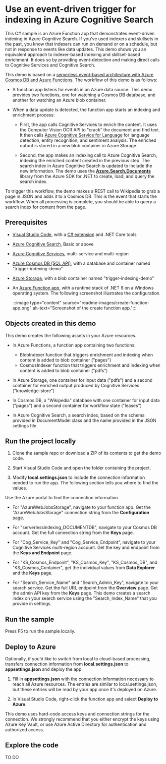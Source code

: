 # Use an event-driven trigger for indexing in Azure Cognitive Search

This C# sample is an Azure Function app that demonstrates event-driven indexing in Azure Cognitive Search. If you've used indexers and skillsets in the past, you know that indexers can run on demand or on a schedule, but not in response to events like data updates. This demo shows you an equivalent approach to indexer-based indexing and skillset-based enrichment. It does so by providing event-detection and making direct calls to Cognitive Services and Cognitive Search.

This demo is based on a [serverless event-based architecture with Azure Cosmos DB and Azure Functions](https://docs.microsoft.com/azure/cosmos-db/sql/change-feed-functions). The workflow of this demo is as follows:

+ A function app listens for events in an Azure data source. This demo provides two functions, one for watching a Cosmos DB database, and another for watching an Azure blob container.

+ When a data update is detected, the function app starts an indexing and enrichment process:

  + First, the app calls Cognitive Services to enrich the content. It uses the Computer Vision OCR API to "crack" the document and find text. It then calls [Azure Cognitive Service for Language](https://docs.microsoft.com/azure/cognitive-services/language-service/overview) for language detection, entity recognition, and sentiment analysis. The enriched output is stored in a new blob container in Azure Storage.

  + Second, the app makes an indexing call to Azure Cognitive Search, indexing the enriched content created in the previous step. The search index in Azure Cognitive Search is updated to include the new information. The demo uses the [**Azure.Search.Documents**](https://www.nuget.org/packages/Azure.Search.Documents/) library from the Azure SDK for .NET to create, load, and query the search index.

To trigger this workflow, the demo makes a REST call to Wikipedia to grab a page in JSON and adds it to a Cosmos DB. This is the event that starts the workflow. When all processing is complete, you should be able to query a search index for content from the page.

## Prerequisites

+ [Visual Studio Code](https://code.visualstudio.com/download), with a [C# extension](https://marketplace.visualstudio.com/items?itemName=ms-dotnettools.csharp) and .NET Core tools
+ [Azure Cognitive Search](https://docs.microsoft.com/azure/search/search-create-service-portal), Basic or above
+ [Azure Cognitive Services](https://docs.microsoft.com//azure/cognitive-services/cognitive-services-apis-create-account), multi-service and multi-region
+ [Azure Cosmos DB (SQL API)](https://docs.microsoft.com/azure/cosmos-db/sql/how-to-create-account), with a database and container named "trigger-indexing-demo"
+ [Azure Storage](https://docs.microsoft.com/azure/storage/common/storage-account-create), with a blob container named "trigger-indexing-demo"
+ An [Azure Function app](https://docs.microsoft.com/azure/azure-functions/functions-create-function-app-portal#create-a-function-app), with a runtime stack of .NET 6 on a Windows operating system. The following screenshot illustrates the configuration.

  :::image type="content" source="readme-images/create-function-app.png" alt-text="Screenshot of the create function app.":::

## Objects created in this demo

This demo creates the following assets in your Azure resources.

+ In Azure Functions, a function app containing two functions:
  + BlobIndexer function that triggers enrichment and indexing when content is added to blob container ("pages")
  + CosmosIndexer function that triggers enrichment and indexing when content is added to blob container ("pdfs")

+ In Azure Storage, one container for input data ("pdfs") and a second container for enriched output produced by Cognitive Services ("knowledge-store")

+ In Cosmos DB, a "Wikipedia" database with one container for input data ("pages") and  a second container for workflow state ("leases")

+ In Azure Cognitive Search, a search index, based on the schema provided in DocumentModel class and the name provided in the JSON settings file

## Run the project locally

1. Clone the sample repo or download a ZIP of its contents to get the demo code.

1. Start Visual Studio Code and open the folder containing the project.

1. Modify **local.settings.json** to include the connection information needed to run the app. The following section tells you where to find the values.

Use the Azure portal to find the connection information.

+ For "AzureWebJobsStorage", navigate to your function app. Get the "AzureWebJobsStorage" connection string from the **Configuration** page.

+ For "serverlessindexing_DOCUMENTDB", navigate to your Cosmos DB account. Get the full connection string from the **Keys** page.

+ For "Cog_Service_Key" and "Cog_Service_Endpoint", navigate to your Cognitive Services multi-region account. Get the key and endpoint from the **Keys and Endpoint** page.

+ For "KS_Cosmos_Endpoint", "KS_Cosmos_Key", "KS_Cosmos_DB", and "KS_Cosmos_Container", get the individual values from **Data Explorer** and the **Keys** page. 

+ For "Search_Service_Name" and "Search_Admin_Key", navigate to your search service. Get the full URL endpoint from the **Overview** page. Get the admin API key from the **Keys** page. This demo creates a search index on your search service using the "Search_Index_Name" that you provide in settings.

## Run the sample

Press F5 to run the sample locally.

## Deploy to Azure

Optionally, if you'd like to switch from local to cloud-based processing, transfers connection information from **local.settings.json** to **appsettings.json** and deploy the app. 

1. Fill in **appsettings.json** with the connection information necessary to reach all Azure resources. The entries are similar to local.settings.json, but these entries will be read by your app once it's deployed on Azure.

1. In Visual Studio Code, right-click the function app and select **Deploy to Azure**.

This demo uses hard-code access keys and connection strings for the connection. We strongly recommend that you either encrypt the keys using Azure Key Vault, or use Azure Active Directory for authentication and authorized access.

## Explore the code

TO DO
